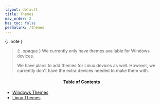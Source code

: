```yaml
---
layout: default
title: Themes
nav_order: 2
has_toc: false
permalink: /themes
---
```



{: .note }
> {: .opaque }
> We currently only have themes available for Windows devices.
>
> We have plans to add themes for Linux devices as well. However, we currently don't have the extra devices needed to make them with.

<div id="card">
<div id="container">
<h4 style="text-align:center">Table of Contents</h4>
<ul>
<li><a class="text-delta" href="/themes/windows">Windows Themes</a></li>
<li><a class="text-delta" href="/themes/linux">Linux Themes</a></li>
</ul>
</div>
</div>